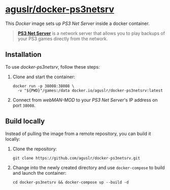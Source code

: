 [aguslr/docker-ps3netsrv][1]
============================


This *Docker* image sets up *PS3 Net Server* inside a docker container.

> **[PS3 Net Server][2]** is a network server that allows you to play backups of
> your PS3 games directly from the network.


Installation
------------

To use *docker-ps3netsrv*, follow these steps:

1. Clone and start the container:

       docker run -p 38008:38008 \
         -v "${PWD}"/games:/data docker.io/aguslr/docker-ps3netsrv:latest

2. Connect from *webMAN-MOD* to your *PS3 Net Server*'s IP address on port
   `38008`.


Build locally
-------------

Instead of pulling the image from a remote repository, you can build it locally:

1. Clone the repository:

       git clone https://github.com/aguslr/docker-ps3netsrv.git

2. Change into the newly created directory and use `docker-compose` to build and
   launch the container:

       cd docker-ps3netsrv && docker-compose up --build -d


[1]: https://github.com/aguslr/docker-ps3netsrv
[2]: https://github.com/aldostools/webMAN-MOD/tree/master/_Projects_/ps3netsrv
